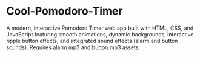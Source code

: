 # Cool-Pomodoro-Timer
A modern, interactive Pomodoro Timer web app built with HTML, CSS, and JavaScript featuring smooth animations, dynamic backgrounds, interactive ripple button effects, and integrated sound effects (alarm and button sounds). Requires alarm.mp3 and button.mp3 assets.
